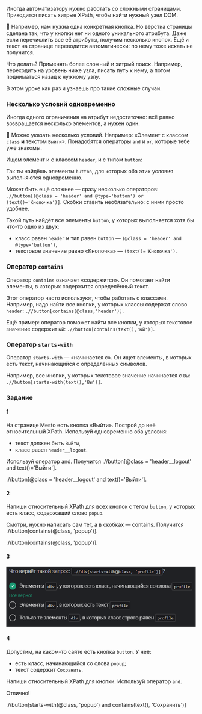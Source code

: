 Иногда автоматизатору нужно работать со сложными страницами. Приходится писать хитрые XPath, чтобы найти нужный узел DOM.

📎 Например, нам нужна одна конкретная кнопка. Но вёрстка страницы сделана так, что у кнопки нет ни одного уникального атрибута. Даже если перечислить все её атрибуты, получим несколько кнопок. Ещё и текст на странице переводится автоматически: по нему тоже искать не получится.

Что делать? Применять более сложный и хитрый поиск. Например, переходить на уровень ниже узла, писать путь к нему, а потом подниматься назад к нужному узлу.

В этом уроке как раз и узнаешь про такие сложные случаи.

### Несколько условий одновременно

Иногда одного ограничения на атрибут недостаточно: всё равно возвращается несколько элементов, а нужен один.

📌 Можно указать несколько условий. Например: «Элемент с классом `class` **и** текстом `Выйти`». Понадобятся операторы `and` и `or`, которые тебе уже знакомы.

Ищем элемент и с классом `header`, и с типом `button`:

Так ты найдёшь элементы `button`, для которых оба этих условия выполняются одновременно.

Может быть ещё сложнее — сразу несколько операторов: `.//button[(@class = 'header' and @type='button') or (text()='Кнопочка')]`. Скобки ставить необязательно: с ними просто удобнее.

Такой путь найдёт все элементы `button`, у которых выполняется хотя бы что-то одно из двух:

- класс равен `header` **и** тип равен `button` — `(@class = 'header' and @type='button')`,
- текстовое значение равно «Кнопочка» — `(text()='Кнопочка')`.

### Оператор `contains`

Оператор `contains` означает «содержится». Он помогает найти элементы, в которых содержится определённый текст.

Этот оператор часто используют, чтобы работать с классами. Например, надо найти все кнопки, у которых классы содержат слово `header`: `.//button[contains(@class,'header')]`.

Ещё пример: оператор поможет найти все кнопки, у которых текстовое значение содержит `ый`: `.//button[contains(text(),'ый')]`.

### Оператор `starts-with`

Оператор `starts-with` — «начинается с». Он ищет элементы, в которых есть текст, начинающийся с определённых символов.

Например, все кнопки, у которых текстовое значение начинается с `Вы`: `.//button[starts-with(text(),'Вы')]`.

### Задание
#### 1
На странице Mesto есть кнопка «Выйти». Построй до неё относительный XPath. Используй одновременно оба условия:

- текст должен быть `Выйти`,
- класс равен `header__logout`.

Используй оператор and. Получится .//button[@class = 'header__logout' and text()='Выйти'].

.//button[@class = 'header__logout' and text()='Выйти'].

#### 2
Напиши относительный XPath для всех кнопок c тегом `button`, у которых есть класс, содержащий слово `popup`.

Смотри, нужно написать сам тег, а в скобках — contains. Получится .//button[contains(@class, 'popup')].

.//button[contains(@class, 'popup')].

#### 3
![img_11.png](img%2Fimg_11.png)

#### 4

Допустим, на каком-то сайте есть кнопка `button`. У неё:

- есть класс, начинающийся со слова `popup`;
- текст содержит `Сохранить`.

Напиши относительный XPath для кнопки. Используй оператор `and`.

Отлично!

.//button[starts-with(@class, 'popup') and contains(text(), 'Сохранить')]